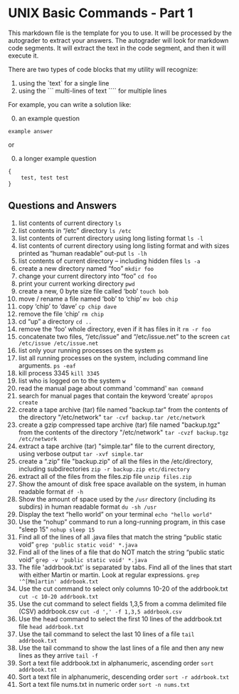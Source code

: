 # UNIX Basic Commands - Part 1
This markdown file is the template for you to use.  It will be processed by the
autograder to extract your answers.  The autograder will look for markdown code segments.
It will extract the text in the code segment, and then it will execute it.

There are two types of code blocks that my utility will recognize:
1. using the \`text\` for a single line
2. using the \`\`\` multi-lines of text \`\`\`` for multiple lines


For example, you can write a solution like:

0. an example question 

`example answer`

or 

0. a longer example question
```
{
    test, test test
}
```

## Questions and Answers

1.	list contents of current directory
`ls`
2.	list contents in “/etc” directory
`ls /etc`
3.	list contents of current directory using long listing format
`ls -l`
4.	list contents of current directory using long listing format and with sizes printed as “human readable” out-put
`ls -lh`
5.	list contents of current directory – including hidden files 
`ls -a`
6.	create a new directory named “foo”
`mkdir foo`
7.	change your current directory into “foo”
`cd foo`
8.	print your current working directory
`pwd`
9.	create a new, 0 byte size file called ‘bob’
`touch bob`
10.	move / rename a file named ‘bob’ to ‘chip’
`mv bob chip`
11.	copy  ‘chip’ to ‘dave’
`cp chip dave`
12.	remove the file ‘chip’
`rm chip`
13.	cd “up” a directory
`cd ..`
14.	remove the ‘foo’ whole directory, even if it has files in it
`rm -r foo`
15.	concatenate two files, “/etc/issue” and “/etc/issue.net” to the screen
`cat /etc/issue /etc/issue.net`
16.	list only your running processes on the system
`ps`
17.	list all running processes on the system, including command line arguments.
`ps -eaf`
18.	kill process 3345
`kill 3345`
19.	list who is logged on to the system
`w`
20.	read the manual page about command 'command'
`man command`
21.	search for manual pages that contain the keyword ‘create’
`apropos create`
22.	create a tape archive (tar) file named "backup.tar" from the contents of the directory "/etc/network"
`tar -cvf backup.tar /etc/network`
23.	create a gzip compressed tape archive (tar) file named "backup.tgz" from the contents of the directory "/etc/network"
`tar -cvzf backup.tgz /etc/network`
24.	extract a tape archive (tar) "simple.tar" file to the current directory, using verbose output
`tar -xvf simple.tar`
25.	create a “.zip” file "backup.zip" of all the files in the /etc/directory, including subdirectories
`zip -r backup.zip etc/directory`
26.	extract all of the files from the files.zip file
`unzip files.zip`
27.	Show the amount of disk free space available on the system, in human readable format
`df -h`
28.	Show the amount of space used by the `/usr` directory (including its subdirs) in human readable format
`du -sh /usr`
29.	Display the text “hello world” on your terminal
`echo "hello world"`
30.	Use the “nohup” command to run a long-running program, in this case "sleep 15"
`nohup sleep 15`
31.	Find all of the lines of all .java files that match the string “public static void”
`grep 'public static void' *.java`
32.	Find all of the lines of a file that do NOT match the string “public static void”
`grep -v 'public static void' *.java`
33.	The file 'addrbook.txt' is separated by tabs.  Find all of the lines that start with either Martin or martin.  Look at regular expressions.
`grep '^[Mm]artin' addrbook.txt`
34.	Use the cut command to select only columns 10-20 of the addrbook.txt
`cut -c 10-20 addrbook.txt`
35.	Use the cut command to select fields 1,3,5 from a comma delimited file (CSV) addrbook.csv
`cut -d ',' -f 1,3,5 addrbook.csv`
36.	Use the head command to select the first 10 lines of the addrbook.txt file
`head addrbook.txt`
37.	Use the tail command to select the last 10 lines of a file
`tail addrbook.txt`
38.	Use the tail command to show the last lines of a file and then any new lines as they arrive
`tail -f` 
39.	Sort a text file addrbook.txt in alphanumeric, ascending order
`sort addrbook.txt`
40.	Sort a text file in alphanumeric, descending order
`sort -r addrbook.txt`
41.	Sort a text file nums.txt in numeric order
`sort -n nums.txt`
